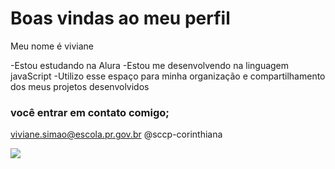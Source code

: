 # Boas vindas ao meu perfil

Meu nome é viviane

-Estou estudando na Alura
-Estou me desenvolvendo na linguagem javaScript
-Utilizo esse espaço para minha organização e compartilhamento dos meus projetos desenvolvidos

### você entrar em contato comigo;

viviane.simao@escola.pr.gov.br
@sccp-corinthiana

![](https://media1.tenor.com/m/xlPBMRASMmkAAAAC/fiel-fiel-torcida.gif)

